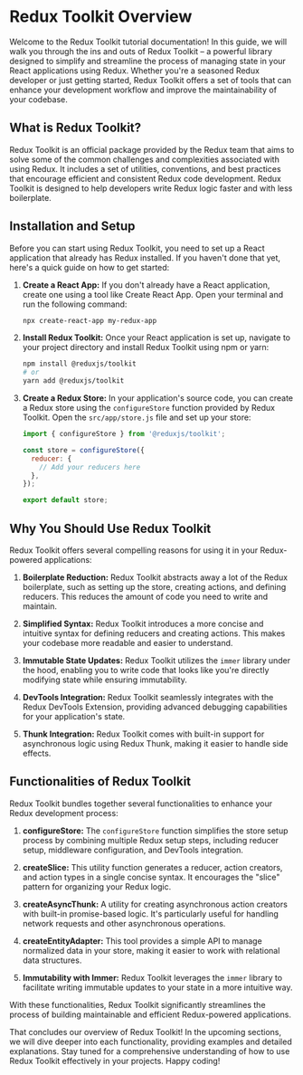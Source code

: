 # Redux Toolkit Overview

Welcome to the Redux Toolkit tutorial documentation! In this guide, we will walk you through the ins and outs of Redux Toolkit – a powerful library designed to simplify and streamline the process of managing state in your React applications using Redux. Whether you're a seasoned Redux developer or just getting started, Redux Toolkit offers a set of tools that can enhance your development workflow and improve the maintainability of your codebase.

## What is Redux Toolkit?

Redux Toolkit is an official package provided by the Redux team that aims to solve some of the common challenges and complexities associated with using Redux. It includes a set of utilities, conventions, and best practices that encourage efficient and consistent Redux code development. Redux Toolkit is designed to help developers write Redux logic faster and with less boilerplate.

## Installation and Setup

Before you can start using Redux Toolkit, you need to set up a React application that already has Redux installed. If you haven't done that yet, here's a quick guide on how to get started:

1. **Create a React App:** If you don't already have a React application, create one using a tool like Create React App. Open your terminal and run the following command:
   
   ```bash
   npx create-react-app my-redux-app
   ```

2. **Install Redux Toolkit:** Once your React application is set up, navigate to your project directory and install Redux Toolkit using npm or yarn:
   
   ```bash
   npm install @reduxjs/toolkit
   # or
   yarn add @reduxjs/toolkit
   ```

3. **Create a Redux Store:** In your application's source code, you can create a Redux store using the `configureStore` function provided by Redux Toolkit. Open the `src/app/store.js` file and set up your store:

   ```javascript
   import { configureStore } from '@reduxjs/toolkit';
   
   const store = configureStore({
     reducer: {
       // Add your reducers here
     },
   });
   
   export default store;
   ```

## Why You Should Use Redux Toolkit

Redux Toolkit offers several compelling reasons for using it in your Redux-powered applications:

1. **Boilerplate Reduction:** Redux Toolkit abstracts away a lot of the Redux boilerplate, such as setting up the store, creating actions, and defining reducers. This reduces the amount of code you need to write and maintain.

2. **Simplified Syntax:** Redux Toolkit introduces a more concise and intuitive syntax for defining reducers and creating actions. This makes your codebase more readable and easier to understand.

3. **Immutable State Updates:** Redux Toolkit utilizes the `immer` library under the hood, enabling you to write code that looks like you're directly modifying state while ensuring immutability.

4. **DevTools Integration:** Redux Toolkit seamlessly integrates with the Redux DevTools Extension, providing advanced debugging capabilities for your application's state.

5. **Thunk Integration:** Redux Toolkit comes with built-in support for asynchronous logic using Redux Thunk, making it easier to handle side effects.

## Functionalities of Redux Toolkit

Redux Toolkit bundles together several functionalities to enhance your Redux development process:

1. **configureStore:** The `configureStore` function simplifies the store setup process by combining multiple Redux setup steps, including reducer setup, middleware configuration, and DevTools integration.

2. **createSlice:** This utility function generates a reducer, action creators, and action types in a single concise syntax. It encourages the "slice" pattern for organizing your Redux logic.

3. **createAsyncThunk:** A utility for creating asynchronous action creators with built-in promise-based logic. It's particularly useful for handling network requests and other asynchronous operations.

4. **createEntityAdapter:** This tool provides a simple API to manage normalized data in your store, making it easier to work with relational data structures.

5. **Immutability with Immer:** Redux Toolkit leverages the `immer` library to facilitate writing immutable updates to your state in a more intuitive way.

With these functionalities, Redux Toolkit significantly streamlines the process of building maintainable and efficient Redux-powered applications.

That concludes our overview of Redux Toolkit! In the upcoming sections, we will dive deeper into each functionality, providing examples and detailed explanations. Stay tuned for a comprehensive understanding of how to use Redux Toolkit effectively in your projects. Happy coding!
